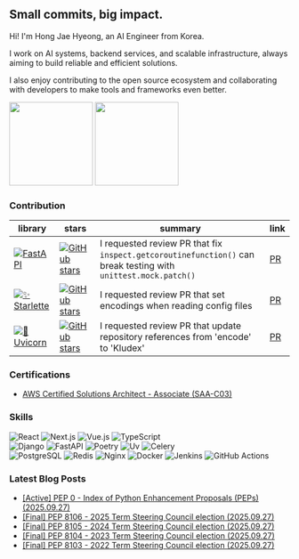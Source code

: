 ## Small commits, big impact.

Hi! I'm Hong Jae Hyeong, an AI Engineer from Korea.

I work on AI systems, backend services, and scalable infrastructure, always aiming to build reliable and efficient solutions.

I also enjoy contributing to the open source ecosystem and collaborating with developers to make tools and frameworks even better.

<a href="https://solved.ac/profile/secrett2633"><img style="height:150px" src="http://mazassumnida.wtf/api/v2/generate_badge?boj=secrett2633"/></a>
<a href="https://github.com/secrett2633"><img style="height:150px" src="https://github-readme-stats.vercel.app/api?username=secrett2633"/></a>

### Contribution
| library | stars | summary | link |
| --- | --- | --- | --- |
| [![FastAPI][fastapi-badge]][fastapi-repo] | [![GitHub stars][fastapi-stars]][fastapi-repo] | I requested review PR that fix `inspect.getcoroutinefunction()` can break testing with `unittest.mock.patch()` | [PR][fastapi-pr] |
| [![✨ Starlette][starlette-badge]][starlette-repo] | [![GitHub stars][starlette-stars]][starlette-repo] | I requested review PR that set encodings when reading config files | [PR][starlette-pr] |
| [![🦄 Uvicorn][uvicorn-badge]][uvicorn-repo] | [![GitHub stars][uvicorn-stars]][uvicorn-repo] | I requested review PR that update repository references from 'encode' to 'Kludex' | [PR][uvicorn-pr] |


### Certifications
- [AWS Certified Solutions Architect - Associate (SAA-C03)][aws-saa-cert]

### Skills
![React][react-badge]
![Next.js][nextjs-badge]
![Vue.js][vuejs-badge]
![TypeScript][ts-badge]<br>
![Django][django-badge]
![FastAPI][fastapi-skill-badge]
![Poetry][poetry-badge]
![Uv][uv-badge]
![Celery][celery-badge]<br>
![PostgreSQL][postgresql-badge]
![Redis][redis-badge]
![Nginx][nginx-badge]
![Docker][docker-badge]
![Jenkins][jenkins-badge]
![GitHub Actions][github-actions-badge]

<!-- References -->

[fastapi-badge]: https://img.shields.io/badge/FastAPI-009688?style=flat-round&logo=fastapi&logoColor=white
[fastapi-repo]: https://github.com/tiangolo/fastapi
[fastapi-stars]: https://img.shields.io/github/stars/tiangolo/fastapi?style=social
[fastapi-pr]: https://github.com/fastapi/fastapi/pull/14022

[starlette-badge]: https://img.shields.io/badge/✨%20Starlette-2D3748?style=flat-round&logoColor=white
[starlette-repo]: https://github.com/Kludex/starlette
[starlette-stars]: https://img.shields.io/github/stars/encode/starlette?style=social
[starlette-pr]: https://github.com/Kludex/starlette/pull/2996

[uvicorn-badge]: https://img.shields.io/badge/🦄%20Uvicorn-4B8BBE?style=flat-round&logoColor=white
[uvicorn-repo]: https://github.com/Kludex/uvicorn
[uvicorn-stars]: https://img.shields.io/github/stars/encode/uvicorn?style=social
[uvicorn-pr]: https://github.com/Kludex/uvicorn/pull/2684

[aws-saa-cert]: https://www.credly.com/badges/ee24ba15-e661-4741-bc4c-46bdaca76e75/public_url

[react-badge]: https://img.shields.io/badge/React-61DAFB.svg?&style=flat-square&logo=React&logoColor=white
[nextjs-badge]: https://img.shields.io/badge/Next.js-000000.svg?&style=flat-square&logo=Next.js&logoColor=white
[vuejs-badge]: https://img.shields.io/badge/Vue.js-378B29.svg?&style=flat-square&logo=Vue.js&logoColor=white
[ts-badge]: https://img.shields.io/badge/TypeScript-3178C6.svg?&style=flat-square&logo=TypeScript&logoColor=white
[vercel-badge]: https://img.shields.io/badge/Vercel-000000.svg?&style=flat-square&logo=Vercel&logoColor=white
[django-badge]: https://img.shields.io/badge/Django-092E20.svg?&style=flat-square&logo=Django&logoColor=white
[fastapi-skill-badge]: https://img.shields.io/badge/FastAPI-009688.svg?&style=flat-square&logo=FastAPI&logoColor=white
[poetry-badge]: https://img.shields.io/badge/Poetry-7031B9.svg?&style=flat-square&logo=Poetry&logoColor=white
[uv-badge]: https://img.shields.io/badge/Uv-092E20.svg?&style=flat-square&logo=Uv&logoColor=white
[celery-badge]: https://img.shields.io/badge/Celery-378B29.svg?&style=flat-square&logo=Celery&logoColor=white
[redis-badge]: https://img.shields.io/badge/Redis-DC382D.svg?&style=flat-square&logo=Redis&logoColor=white
[postgresql-badge]: https://img.shields.io/badge/PostgreSQL-4169E1.svg?&style=flat-square&logo=PostgreSQL&logoColor=white
[nginx-badge]: https://img.shields.io/badge/Nginx-009639.svg?&style=flat-square&logo=Nginx&logoColor=white
[docker-badge]: https://img.shields.io/badge/Docker-2496ED.svg?&style=flat-square&logo=Docker&logoColor=white
[jenkins-badge]: https://img.shields.io/badge/Jenkins-D24939.svg?&style=flat-square&logo=Jenkins&logoColor=white
[github-actions-badge]: https://img.shields.io/badge/GitHub%20Actions-2088FF.svg?&style=flat-square&logo=GitHub%20Actions&logoColor=white

### Latest Blog Posts
- [[Active] PEP 0 - Index of Python Enhancement Proposals (PEPs) (2025.09.27)](https://secrett2633.github.io/python/pep/0/)
- [[Final] PEP 8106 - 2025 Term Steering Council election (2025.09.27)](https://secrett2633.github.io/python/pep/8106/)
- [[Final] PEP 8105 - 2024 Term Steering Council election (2025.09.27)](https://secrett2633.github.io/python/pep/8105/)
- [[Final] PEP 8104 - 2023 Term Steering Council election (2025.09.27)](https://secrett2633.github.io/python/pep/8104/)
- [[Final] PEP 8103 - 2022 Term Steering Council election (2025.09.27)](https://secrett2633.github.io/python/pep/8103/)